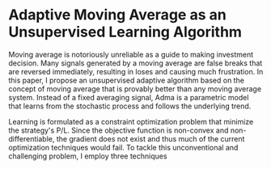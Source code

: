 # Adaptive Moving Average as an Unsupervised Learning Algorithm

Moving average is notoriously unreliable as a guide to making investment decision. Many signals generated by a moving average are false breaks that are reversed immediately, resulting in loses and causing much frustration. In this paper, I propose an unsupervised adaptive algorithm based on the concept of moving average that is provably better than any moving average system. Instead of a fixed averaging signal, Adma is a parametric model that learns from the stochastic process and follows the underlying trend. 

Learning is formulated as a constraint optimization problem that minimize the strategy's P/L. Since the objective function is non-convex and non-differentiable, the gradient does not exist and thus much of the current optimization techniques would fail. To tackle this unconventional and challenging problem, I employ three techniques 


